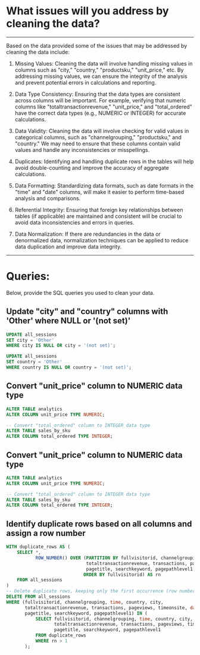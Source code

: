 # What issues will you address by cleaning the data?
----------------------------------------------------------------------------------------------
Based on the data provided some of the issues that may be addressed by cleaning the data include:

1. Missing Values: Cleaning the data will involve handling missing values in columns such as 
"city," "country," "productsku," "unit_price," etc. By addressing missing values, we can ensure 
the integrity of the analysis and prevent potential errors in calculations and reporting.

2. Data Type Consistency: Ensuring that the data types are consistent across columns will be important. 
For example, verifying that numeric columns like "totaltransactionrevenue," "unit_price," and "total_ordered" have the correct data types 
(e.g., NUMERIC or INTEGER) for accurate calculations.

3. Data Validity: Cleaning the data will involve checking for valid values in categorical columns, 
such as "channelgrouping," "productsku," and "country." We may need to ensure that these columns contain valid values and handle any inconsistencies or misspellings.

4. Duplicates: Identifying and handling duplicate rows in the tables will help avoid double-counting and improve the accuracy of aggregate calculations.

5. Data Formatting: Standardizing data formats, such as date formats in the "time" and "date" columns, will make it easier to perform time-based analysis and comparisons.

6. Referential Integrity: Ensuring that foreign key relationships between tables (if applicable) 
are maintained and consistent will be crucial to avoid data inconsistencies and errors in queries.

7. Data Normalization: If there are redundancies in the data or denormalized data, normalization techniques can be applied to reduce data duplication and improve data integrity.

----------------------------------------------------------------------------
# Queries:
Below, provide the SQL queries you used to clean your data.

## Update "city" and "country" columns with 'Other' where NULL or '(not set)'
```SQL
UPDATE all_sessions
SET city = 'Other'
WHERE city IS NULL OR city = '(not set)';

UPDATE all_sessions
SET country = 'Other'
WHERE country IS NULL OR country = '(not set)';
```
## Convert "unit_price" column to NUMERIC data type
```SQL
ALTER TABLE analytics
ALTER COLUMN unit_price TYPE NUMERIC;

-- Convert "total_ordered" column to INTEGER data type
ALTER TABLE sales_by_sku
ALTER COLUMN total_ordered TYPE INTEGER;
```


## Convert "unit_price" column to NUMERIC data type
```SQL
ALTER TABLE analytics
ALTER COLUMN unit_price TYPE NUMERIC;

-- Convert "total_ordered" column to INTEGER data type
ALTER TABLE sales_by_sku
ALTER COLUMN total_ordered TYPE INTEGER;
```
## Identify duplicate rows based on all columns and assign a row number
``` SQL
WITH duplicate_rows AS (
    SELECT *,
           ROW_NUMBER() OVER (PARTITION BY fullvisitorid, channelgrouping, time, country, city, 
                              totaltransactionrevenue, transactions, pageviews, timeonsite, date,
                              pagetitle, searchkeyword, pagepathlevel1
                             ORDER BY fullvisitorid) AS rn
    FROM all_sessions
)
-- Delete duplicate rows, keeping only the first occurrence (row number = 1)
DELETE FROM all_sessions
WHERE (fullvisitorid, channelgrouping, time, country, city, 
       totaltransactionrevenue, transactions, pageviews, timeonsite, date,
       pagetitle, searchkeyword, pagepathlevel1) IN (
           SELECT fullvisitorid, channelgrouping, time, country, city, 
                  totaltransactionrevenue, transactions, pageviews, timeonsite, date,
                  pagetitle, searchkeyword, pagepathlevel1
           FROM duplicate_rows
           WHERE rn > 1
       );
```
